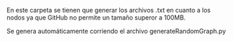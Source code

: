 En este carpeta se tienen que generar los archivos .txt en cuanto a los nodos ya que GitHub no permite un tamaño superor a 100MB.

Se genera automáticamente corriendo el archivo generateRandomGraph.py
